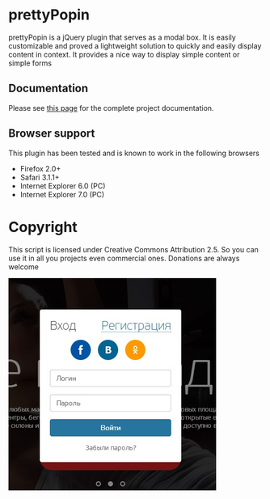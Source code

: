 # prettyPopin

prettyPopin is a jQuery plugin that serves as a modal box. It is easily customizable and proved a lightweight solution to quickly and easily display content in context. It provides a nice way to display simple content or simple forms

## Documentation

Please see [this page](http://www.no-margin-for-errors.com/projects/prettypopin/documentation) for the complete project documentation. 

## Browser support

This plugin has been tested and is known to work in the following browsers 

* Firefox 2.0+ 
* Safari 3.1.1+ 
* Internet Explorer 6.0 (PC) 
* Internet Explorer 7.0 (PC) 

# Copyright

This script is licensed under Creative Commons Attribution 2.5. So you can use it in all you projects even commercial ones. Donations are always welcome

![preview](images/preview.jpg)